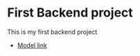 # First Backend project 

This is my first backend project

- [Model link](https://www.youtube.com/redirect?event=video_description&redir_token=QUFFLUhqbW01Nkt0b1VpMjJLMXIxeUo0U25WRmZ4Y3Ywd3xBQ3Jtc0tuT213d2tZcE9kUmlBZTM0N0VvazcwRGlKNlQ3QVpNWVdYUTZJSkJDLU0yVzI1NVJJRWhLSTJvazBVbWsyekpNelRvTm8wOGFvZVBzRFE4Y1N0NVRMZHFEZEFjR0xSRVFITEhNV1Q0RjNnaHY0bzlFQQ&q=https%3A%2F%2Fapp.eraser.io%2Fworkspace%2FYtPqZ1VogxGy1jzIDkzj%3Forigin%3Dshare&v=9B4CvtzXRpc)